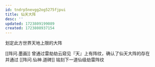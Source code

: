 ```yaml
---
id: tndrp5nevgg2og5275fjpui
title: 仙天大阵
desc: ''
updated: 1723809199089
created: 1723808937154
---
```


划定此方世界天地上限的大阵

[[阵问.墨画]] 曾通过雷劫劫云窥见『天』上有阵纹，确认了仙天大阵的存在  
并通过 [[阵问.仙神.道碑]] 铭刻下一道仙级劫雷阵纹
